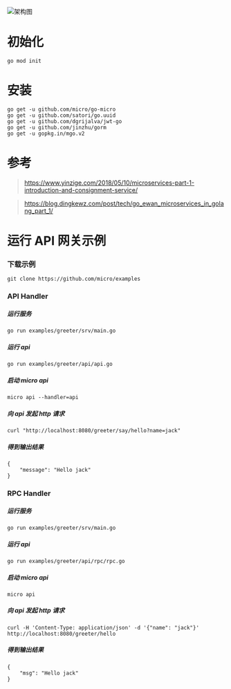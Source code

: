 ![架构图](http://qiniu.rocbj.com/Jietu20190920-165458.png)

# 初始化

    go mod init

# 安装

    go get -u github.com/micro/go-micro
    go get -u github.com/satori/go.uuid
    go get -u github.com/dgrijalva/jwt-go
    go get -u github.com/jinzhu/gorm
    go get -u gopkg.in/mgo.v2

# 参考

> https://www.yinzige.com/2018/05/10/microservices-part-1-introduction-and-consignment-service/

> https://blog.dingkewz.com/post/tech/go_ewan_microservices_in_golang_part_1/

# 运行 API 网关示例

### 下载示例
    git clone https://github.com/micro/examples

### API Handler


 ##### 运行服务
    
    go run examples/greeter/srv/main.go
    
 
 ##### 运行 api
    
    go run examples/greeter/api/api.go
    
 
 ##### 启动 micro api
    
    micro api --handler=api
    
 
 ##### 向 api 发起 http 请求
    
    curl "http://localhost:8080/greeter/say/hello?name=jack"
    
 
 ##### 得到输出结果
    
    {
        "message": "Hello jack"
    }
    

### RPC Handler
 
 ##### 运行服务
    
    go run examples/greeter/srv/main.go
    
 
 ##### 运行 api
    
    go run examples/greeter/api/rpc/rpc.go
    
 
 ##### 启动 micro api
    
    micro api
    
 
 ##### 向 api 发起 http 请求
    
    curl -H 'Content-Type: application/json' -d '{"name": "jack"}' http://localhost:8080/greeter/hello
    
 
 ##### 得到输出结果
    
    {
        "msg": "Hello jack"
    }
    

